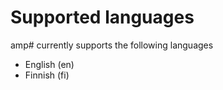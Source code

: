 # Supported languages
amp# currently supports the following languages

* English (en)
* Finnish (fi)


